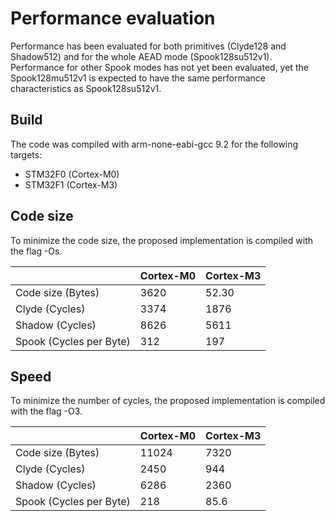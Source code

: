 # Performance evaluation

Performance has been evaluated for both primitives (Clyde128 and Shadow512) and for the whole AEAD mode (Spook128su512v1).
Performance for other Spook modes has not yet been evaluated, yet the Spook128mu512v1 is expected to have the same performance characteristics as Spook128su512v1.

## Build

The code was compiled with arm-none-eabi-gcc 9.2 for the following targets:
* STM32F0 (Cortex-M0)
* STM32F1 (Cortex-M3)

## Code size

To minimize the code size, the proposed implementation is compiled with the flag -Os.

 | |Cortex-M0|Cortex-M3|
|-|-|-|
|Code size (Bytes)|3620|52.30|
|Clyde (Cycles)|3374|1876|
|Shadow (Cycles)|8626|5611|
|Spook (Cycles per Byte)|312|197|

## Speed

To minimize the number of cycles, the proposed implementation is compiled with the flag -O3.

 | |Cortex-M0|Cortex-M3|
|-|-|-|
|Code size (Bytes)|11024|7320|
|Clyde (Cycles)|2450|944|
|Shadow (Cycles)|6286|2360|
|Spook (Cycles per Byte)|218|85.6|
